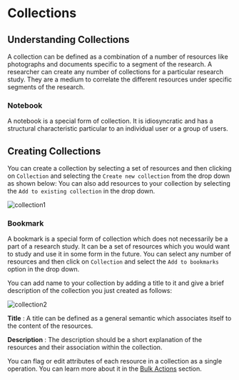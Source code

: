 Collections 
===========

Understanding Collections 
------------------------- 
A collection can be defined as a combination of a number of resources like
photographs and documents specific to a segment of the research. A researcher
can create any number of collections for a particular research study. They are
a medium to correlate the different resources under specific segments of the
research.

### Notebook 
A notebook is a special form of collection. It is idiosyncratic and has a
structural characteristic particular to an individual user or a group of users.

Creating Collections 
-------------------- 
You can create a collection by selecting a set of resources and then clicking
on `Collection` and selecting the `Create new collection` from the drop down as
shown below: You can also add resources to your collection by selecting the
`Add to existing collection` in the drop down.

![collection1](../img/docs/collection-1.png)

### Bookmark 
A bookmark is a special form of collection which does not necessarily be a part
of a research study. It can be a set of resources which you would want to study
and use it in some form in the future. You can select any number of resources
and then click on `Collection` and select the `Add to bookmarks` option in the
drop down.

You can add name to your collection by adding a title to it and give a brief
description of the collection you just created as follows:

![collection2](../img/docs/collection-2.png)

**Title** : A title can be defined as a general semantic which associates
itself to the content of the resources.

**Description** : The description should be a short explanation of the
resources and their association within the collection.

You can flag or edit attributes of each resource in a collection as a single
operation. You can learn more about it in the [Bulk Actions](bulk-actions)
section.
